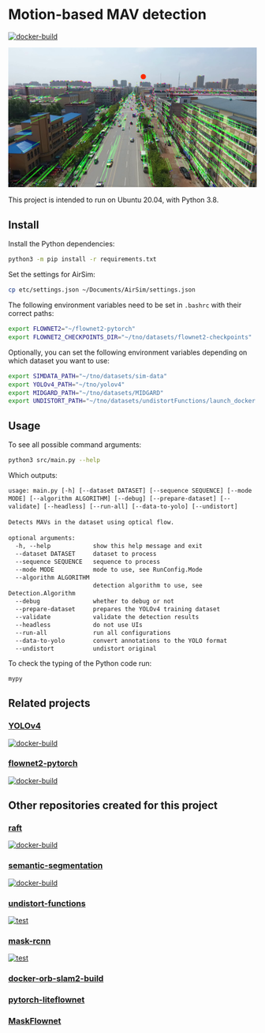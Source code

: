# Motion-based MAV detection
[![docker-build](https://github.com/evroon/mav-detection/actions/workflows/main.yml/badge.svg)](https://github.com/evroon/mav-detection/actions/workflows/main.yml)

![preview](media/preview.png)

This project is intended to run on Ubuntu 20.04, with Python 3.8.

## Install
Install the Python dependencies:

```bash
python3 -m pip install -r requirements.txt
```

Set the settings for AirSim:

```bash
cp etc/settings.json ~/Documents/AirSim/settings.json
```

The following environment variables need to be set in `.bashrc` with their correct paths:
```bash
export FLOWNET2="~/flownet2-pytorch"
export FLOWNET2_CHECKPOINTS_DIR="~/tno/datasets/flownet2-checkpoints"
```

Optionally, you can set the following environment variables depending on which dataset you want to use:
```bash
export SIMDATA_PATH="~/tno/datasets/sim-data"
export YOLOv4_PATH="~/tno/yolov4"
export MIDGARD_PATH="~/tno/datasets/MIDGARD"
export UNDISTORT_PATH="~/tno/datasets/undistortFunctions/launch_docker.sh"
```

## Usage
To see all possible command arguments:

```bash
python3 src/main.py --help
```

Which outputs:
```
usage: main.py [-h] [--dataset DATASET] [--sequence SEQUENCE] [--mode MODE] [--algorithm ALGORITHM] [--debug] [--prepare-dataset] [--validate] [--headless] [--run-all] [--data-to-yolo] [--undistort]

Detects MAVs in the dataset using optical flow.

optional arguments:
  -h, --help            show this help message and exit
  --dataset DATASET     dataset to process
  --sequence SEQUENCE   sequence to process
  --mode MODE           mode to use, see RunConfig.Mode
  --algorithm ALGORITHM
                        detection algorithm to use, see Detection.Algorithm
  --debug               whether to debug or not
  --prepare-dataset     prepares the YOLOv4 training dataset
  --validate            validate the detection results
  --headless            do not use UIs
  --run-all             run all configurations
  --data-to-yolo        convert annotations to the YOLO format
  --undistort           undistort original
```


To check the typing of the Python code run:

```bash
mypy
```

## Related projects
### [YOLOv4](https://github.com/evroon/yolov4)
[![docker-build](https://github.com/evroon/yolov4/actions/workflows/main.yml/badge.svg)](https://github.com/evroon/yolov4/actions/workflows/main.yml)

### [flownet2-pytorch](https://github.com/evroon/flownet2-pytorch)

[![docker-build](https://github.com/evroon/flownet2-pytorch/actions/workflows/main.yml/badge.svg)](https://github.com/evroon/flownet2-pytorch/actions/workflows/main.yml)

## Other repositories created for this project

### [raft](https://github.com/evroon/RAFT)
[![docker-build](https://github.com/evroon/RAFT/actions/workflows/main.yml/badge.svg)](https://github.com/evroon/RAFT/actions/workflows/main.yml)

### [semantic-segmentation](https://github.com/evroon/semantic-segmentation)
[![docker-build](https://github.com/evroon/semantic-segmentation/actions/workflows/main.yml/badge.svg)](https://github.com/evroon/semantic-segmentation/actions/workflows/main.yml)


### [undistort-functions](https://github.com/evroon/undistort-functions)
[![test](https://github.com/evroon/undistort-functions/actions/workflows/main.yml/badge.svg)](https://github.com/evroon/undistort-functions/actions/workflows/main.yml)


### [mask-rcnn](https://github.com/evroon/mask-rcnn)
[![test](https://github.com/evroon/mask-rcnn/actions/workflows/main.yml/badge.svg)](https://github.com/evroon/mask-rcnn/actions/workflows/main.yml)

### [docker-orb-slam2-build](https://github.com/evroon/docker-orb-slam2-build)

### [pytorch-liteflownet](https://github.com/evroon/pytorch-liteflownet)

### [MaskFlownet](https://github.com/evroon/MaskFlownet)